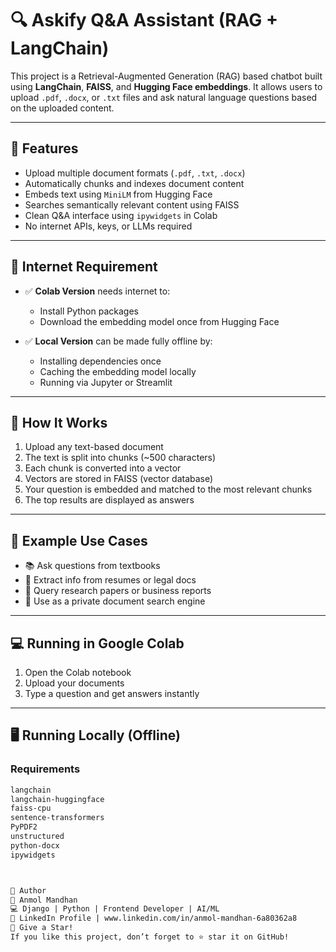# 🔍 Askify Q&A Assistant (RAG + LangChain)

This project is a Retrieval-Augmented Generation (RAG) based chatbot built using **LangChain**, **FAISS**, and **Hugging Face embeddings**. It allows users to upload `.pdf`, `.docx`, or `.txt` files and ask natural language questions based on the uploaded content.

---

## 🚀 Features

- Upload multiple document formats (`.pdf`, `.txt`, `.docx`)
- Automatically chunks and indexes document content
- Embeds text using `MiniLM` from Hugging Face
- Searches semantically relevant content using FAISS
- Clean Q&A interface using `ipywidgets` in Colab
- No internet APIs, keys, or LLMs required

---

## 🔌 Internet Requirement

- ✅ **Colab Version** needs internet to:
  - Install Python packages
  - Download the embedding model once from Hugging Face

- ✅ **Local Version** can be made fully offline by:
  - Installing dependencies once
  - Caching the embedding model locally
  - Running via Jupyter or Streamlit

---

## 🧠 How It Works

1. Upload any text-based document
2. The text is split into chunks (~500 characters)
3. Each chunk is converted into a vector
4. Vectors are stored in FAISS (vector database)
5. Your question is embedded and matched to the most relevant chunks
6. The top results are displayed as answers

---

## 🧪 Example Use Cases

- 📚 Ask questions from textbooks
- 📄 Extract info from resumes or legal docs
- 🧾 Query research papers or business reports
- 🧠 Use as a private document search engine

---

## 💻 Running in Google Colab

1. Open the Colab notebook
2. Upload your documents
3. Type a question and get answers instantly

---

## 🖥 Running Locally (Offline)

### Requirements
```txt
langchain
langchain-huggingface
faiss-cpu
sentence-transformers
PyPDF2
unstructured
python-docx
ipywidgets



💼 Author
👤 Anmol Mandhan
💻 Django | Python | Frontend Developer | AI/ML
📎 LinkedIn Profile | www.linkedin.com/in/anmol-mandhan-6a80362a8
🌟 Give a Star!
If you like this project, don’t forget to ⭐ star it on GitHub!
